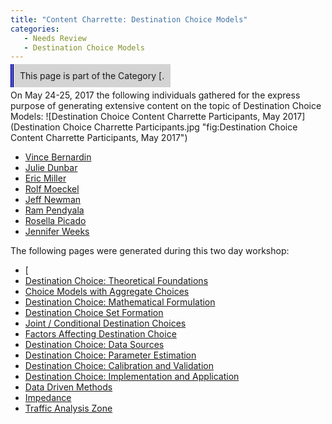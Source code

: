 ```yaml
---
title: "Content Charrette: Destination Choice Models"
categories:
   - Needs Review
   - Destination Choice Models
---
```


<span style="background:lightgrey;padding:10px;border-left: thick double #0000aa;"> This page is part of the Category \[.</span>

On May 24-25, 2017 the following individuals gathered for the express purpose of generating extensive content on the topic of Destination Choice Models:
![Destination Choice Content Charrette Participants, May 2017](Destination Choice Charrette Participants.jpg "fig:Destination Choice Content Charrette Participants, May 2017")

-   [Vince Bernardin](User:VinceBernardin,PhD)
-   [Julie Dunbar](User:JulieDunbar)
-   [Eric Miller](User:EricMiller)
-   [Rolf Moeckel](User:Rolf_Moeckel)
-   [Jeff Newman](User:JeffreyNewman)
-   [Ram Pendyala](User:Ram_Pendyala)
-   [Rosella Picado](User:RosellaPicado)
-   [Jennifer Weeks](User:JenniferWeeks)

The following pages were generated during this two day workshop:

-   \[
-   [Destination Choice: Theoretical Foundations](Destination_Choice:_Theoretical_Foundations)
-   [Choice Models with Aggregate Choices](Choice_Models_with_Aggregate_Choices)
-   [Destination Choice: Mathematical Formulation](Destination_Choice:_Mathematical_Formulation)
-   [Destination Choice Set Formation](Destination_Choice_Set_Formation)
-   [Joint / Conditional Destination Choices](Joint_/_Conditional_Destination_Choices)
-   [Factors Affecting Destination Choice](Factors_affecting_destination_choice)
-   [Destination Choice: Data Sources](Destination_Choice:_Data_Sources)
-   [Destination Choice: Parameter Estimation](Destination_Choice:_Parameter_Estimation)
-   [Destination Choice: Calibration and Validation](Destination_Choice:_Calibration_and_Validation)
-   [Destination Choice: Implementation and Application](Destination_Choice:_Implementation_and_Application)
-   [Data Driven Methods](Data_Driven_Methods)
-   [Impedance](Impedance)
-   [Traffic Analysis Zone](Traffic_Analysis_Zone)


